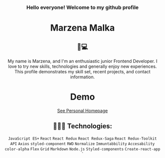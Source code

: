 <div align="center"> 
<h3> Hello everyone! Welcome to my github profile </h2>

# Marzena Malka

<h2>👧💻 </h1>
 My name is Marzena, and I'm an enthusiastic junior Frontend Developer. I love to try new skills, technologies and generally enjoy new experiences. This profile demonstrates my skill set, recent projects, and contact information.  

# Demo
[See Personal Homepage](https://maram-9.github.io/personal-homepage/)

<a id="technologies"></a>
##  👩🏻‍💻 Technologies:
`JavaScript ES+` `React` `React Redux` `React Redux-Saga` `React Redux-Toolkit` `API` `Axios` `styled-component` `RWD` `Normalize` `Immuntabbility` `Accesability` `color-alpha`
`Flex` `Grid` `Markdown` `Node.js` `Styled-components` `Create-react-app` `

<br/><br/>
